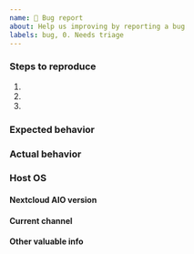 ```yaml
---
name: 🐛 Bug report
about: Help us improving by reporting a bug
labels: bug, 0. Needs triage
---
```


<!---
For issues with Collabora or Talk, make sure to follow https://github.com/nextcloud/all-in-one/discussions/1358. It may already resolve your issue and/or makes it easier to help you.
--->

<!--- Please fill out the whole template below -->
### Steps to reproduce
1.
2.
3.

### Expected behavior <!--- Tell us what should happen -->

### Actual behavior <!--- Tell us what happens instead -->


### Host OS <!--- (the host OS on which you are trying to install AIO on) -->


#### Nextcloud AIO version <!--- (see Nextcloud AIO interface) -->

#### Current channel <!--- (see the channel name in the AIO interface) -->

#### Other valuable info <!--- (like logs, screenshots & Co.) -->
